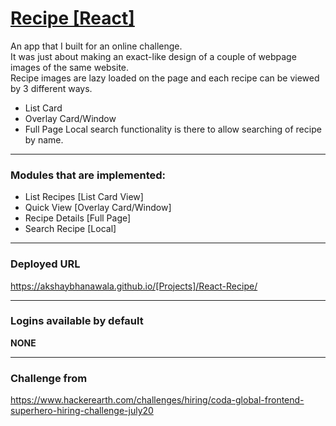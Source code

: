 # [Recipe [React]](https://akshaybhanawala.github.io/[Projects]/React-Recipe/)
An app that I built for an online challenge. \
It was just about making an exact-like design of a couple of webpage images of the same website. \
Recipe images are lazy loaded on the page and each recipe can be viewed by 3 different ways.
 - List Card
 - Overlay Card/Window
 - Full Page
Local search functionality is there to allow searching of recipe by name.

---

### Modules that are implemented:
 - List Recipes [List Card View]
 - Quick View [Overlay Card/Window]
 - Recipe Details [Full Page]
 - Search Recipe [Local]

---

### Deployed URL
https://akshaybhanawala.github.io/[Projects]/React-Recipe/

---

### Logins available by default
**NONE**

---

### Challenge from
https://www.hackerearth.com/challenges/hiring/coda-global-frontend-superhero-hiring-challenge-july20
